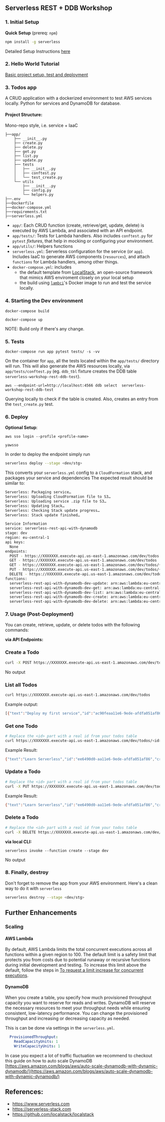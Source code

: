<!--
platform: AWS
language: Python
authorLink: 'https://github.com/sejalv'
authorName: 'Sejal Vaidya'
-->
## Serverless REST + DDB Workshop

### 1. Initial Setup

**Quick Setup** (prereq: `npm`)

```bash
npm install -g serverless
```

Detailed Setup Instructions [here](https://github.com/sejalv/serverless-workshop/blob/master/setup.md)

### 2. Hello World Tutorial

[Basic project setup, test and deployment](https://github.com/sejalv/serverless-workshop/blob/master/hello_world.md)

### 3. Todos app

A CRUD application with a dockerized environment to test AWS services locally. Python for services and DynamoDB for database.

#### Project Structure:

Mono-repo style, i.e. service + IaaC
```
├──app/
    ├── __init__.py
    ├── create.py
    ├── delete.py
    ├── get.py
    ├── list.py
    ├── update.py
    ├── tests
    │   ├── __init__.py
    │   ├── conftest.py
    │   └── test_create.py
    └── utils
        ├── __init__.py
        ├── config.py
        └── helpers.py
├──.env
├──Dockerfile
├──docker-compose.yml
├──requirements.txt
├──serverless.yml
```

* `app/`: Each CRUD function (create, retrieve/get, update, delete) is executed by AWS Lambda, and associated with an API endpoint.
* `app/tests/`: Tests for Lambda handlers. Also includes `conftest.py` for `pytest` *fixtures*, that help in mocking or configuring your environment. 
* `app/utils/`: Helpers functions
* `serverless.yml`: Serverless configuration for the service (or `app`). Includes IaaC to generate AWS components (`resources`), and attach `functions` for Lambda handlers, among other things.
* `docker-compose.yml`: includes 
    * the default template from [LocalStack](https://github.com/localstack/localstack), an open-source framework that mimics AWS enviroment closely on your local setup
    * the build using [`lambci`](https://hub.docker.com/r/lambci/lambda/)'s Docker image to run and test the service locally.

### 4. Starting the Dev environment

```docker-compose build```

```docker-compose up``` 

NOTE: Build only if there's any change.

### 5. Tests
```docker-compose run app pytest tests/ -s -vv ```

On the container for `app`, all the tests located within the `app/tests/` directory will run. This will also generate the AWS resources locally, via `app/tests/conftest.py` (eg. `ddb_tbl` fixture creates the DDB table `serverless-workshop-rest-ddb-test`).

```aws --endpoint-url=http://localhost:4566 ddb select  serverless-workshop-rest-ddb-test```

Querying locally to check if the table is created. Also, creates an entry from the `test_create.py` test.


### 6. Deploy

**Optional Setup**:

```aws sso login --profile <profile-name>```

```yawsso```


In order to deploy the endpoint simply run

```bash
serverless deploy --stage <dev/stg>
```
This converts your `serverless.yml` config to a `CloudFormation` stack, and packages your service and dependencies 
The expected result should be similar to:

```bash
Serverless: Packaging service…
Serverless: Uploading CloudFormation file to S3…
Serverless: Uploading service .zip file to S3…
Serverless: Updating Stack…
Serverless: Checking Stack update progress…
Serverless: Stack update finished…

Service Information
service: serverless-rest-api-with-dynamodb
stage: dev
region: eu-central-1
api keys:
  None
endpoints:
  POST - https://XXXXXXX.execute-api.us-east-1.amazonaws.com/dev/todos
  GET - https://XXXXXXX.execute-api.us-east-1.amazonaws.com/dev/todos
  GET - https://XXXXXXX.execute-api.us-east-1.amazonaws.com/dev/todos/{id}
  PUT - https://XXXXXXX.execute-api.us-east-1.amazonaws.com/dev/todos/{id}
  DELETE - https://XXXXXXX.execute-api.us-east-1.amazonaws.com/dev/todos/{id}
functions:
  serverless-rest-api-with-dynamodb-dev-update: arn:aws:lambda:eu-central-1:XXXXXXX:function:serverless-rest-api-with-dynamodb-dev-update
  serverless-rest-api-with-dynamodb-dev-get: arn:aws:lambda:eu-central-1:XXXXXXX:function:serverless-rest-api-with-dynamodb-dev-get
  serverless-rest-api-with-dynamodb-dev-list: arn:aws:lambda:eu-central-1:XXXXXXX:function:serverless-rest-api-with-dynamodb-dev-list
  serverless-rest-api-with-dynamodb-dev-create: arn:aws:lambda:eu-central-1:XXXXXXX:function:serverless-rest-api-with-dynamodb-dev-create
  serverless-rest-api-with-dynamodb-dev-delete: arn:aws:lambda:eu-central-1:XXXXXXX:function:serverless-rest-api-with-dynamodb-dev-delete
```


### 7. Usage (Post-Deployment)

You can create, retrieve, update, or delete todos with the following commands:

**via API Endpoints:**

### Create a Todo

```bash
curl -X POST https://XXXXXXX.execute-api.us-east-1.amazonaws.com/dev/todos --data '{ "text": "Learn Serverless" }'
```

No output

### List all Todos

```bash
curl https://XXXXXXX.execute-api.us-east-1.amazonaws.com/dev/todos
```

Example output:
```bash
[{"text":"Deploy my first service","id":"ac90feaa11e6-9ede-afdfa051af86","checked":true,"updatedAt":},{"text":"Learn Serverless","id":"206793aa11e6-9ede-afdfa051af86","createdAt":,"checked":false,"updatedAt":}]%
```

### Get one Todo

```bash
# Replace the <id> part with a real id from your todos table
curl https://XXXXXXX.execute-api.us-east-1.amazonaws.com/dev/todos/<id>
```

Example Result:
```bash
{"text":"Learn Serverless","id":"ee6490d0-aa11e6-9ede-afdfa051af86","createdAt":,"checked":false,"updatedAt":}%
```

### Update a Todo

```bash
# Replace the <id> part with a real id from your todos table
curl -X PUT https://XXXXXXX.execute-api.us-east-1.amazonaws.com/dev/todos/<id> --data '{ "text": "Learn Serverless", "checked": true }'
```

Example Result:
```bash
{"text":"Learn Serverless","id":"ee6490d0-aa11e6-9ede-afdfa051af86","createdAt":,"checked":true,"updatedAt":}%
```

### Delete a Todo

```bash
# Replace the <id> part with a real id from your todos table
curl -X DELETE https://XXXXXXX.execute-api.us-east-1.amazonaws.com/dev/todos/<id>
```

**via local CLI:**

```serverless invoke --function create --stage dev```

No output


### 8. Finally, destroy
Don't forget to remove the app from your AWS environment. Here's a clean way to do it with `serverless`

```bash
serverless destroy --stage <dev/stg>
```

## Further Enhancements

### Scaling

#### AWS Lambda

By default, AWS Lambda limits the total concurrent executions across all functions within a given region to 100. The default limit is a safety limit that protects you from costs due to potential runaway or recursive functions during initial development and testing. To increase this limit above the default, follow the steps in [To request a limit increase for concurrent executions](http://docs.aws.amazon.com/lambda/latest/dg/concurrent-executions.html#increase-concurrent-executions-limit).

#### DynamoDB

When you create a table, you specify how much provisioned throughput capacity you want to reserve for reads and writes. DynamoDB will reserve the necessary resources to meet your throughput needs while ensuring consistent, low-latency performance. You can change the provisioned throughput and increasing or decreasing capacity as needed.

This is can be done via settings in the `serverless.yml`.

```yaml
  ProvisionedThroughput:
    ReadCapacityUnits: 1
    WriteCapacityUnits: 1
```

In case you expect a lot of traffic fluctuation we recommend to checkout this guide on how to auto scale DynamoDB [https://aws.amazon.com/blogs/aws/auto-scale-dynamodb-with-dynamic-dynamodb/](https://aws.amazon.com/blogs/aws/auto-scale-dynamodb-with-dynamic-dynamodb/)


## References:

* https://www.serverless.com
* https://serverless-stack.com
* https://github.com/localstack/localstack
